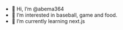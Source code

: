 - 👋 Hi, I’m @abema364
- 👀 I’m interested in baseball, game and food.
- 🌱 I’m currently learning next.js

<!---
abema364/abema364 is a ✨ special ✨ repository because its `README.md` (this file) appears on your GitHub profile.
You can click the Preview link to take a look at your changes.
--->
